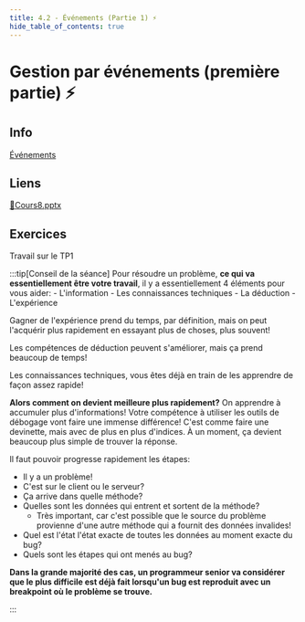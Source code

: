 ```yaml
---
title: 4.2 - Événements (Partie 1) ⚡
hide_table_of_contents: true
---
```


# Gestion par événements (première partie) ⚡

## Info

[Événements](/info/Events)

## Liens

[🔗Cours8.pptx](https://cegepedouardmontpetit.sharepoint.com/:p:/s/CMT420InformatiqueComitesCours-5W5/EQWELiwXvD9Ktg4Gw4tpIR8BovR09rYQrbANSGdYK5ZaDg?e=HsLQvH)

## Exercices

Travail sur le TP1

:::tip[Conseil de la séance]
Pour résoudre un problème, **ce qui va essentiellement être votre travail**, il y a essentiellement 4 éléments pour vous aider: - L'information - Les connaissances techniques - La déduction - L'expérience

Gagner de l'expérience prend du temps, par définition, mais on peut l'acquérir plus rapidement en essayant plus de choses, plus souvent!

Les compétences de déduction peuvent s'améliorer, mais ça prend beaucoup de temps!

Les connaissances techniques, vous êtes déjà en train de les apprendre de façon assez rapide!

**Alors comment on devient meilleure plus rapidement?** On apprendre à accumuler plus d'informations! Votre compétence à utiliser les outils de débogage vont faire une immense différence! C'est comme faire une devinette, mais avec de plus en plus d'indices. À un moment, ça devient beaucoup plus simple de trouver la réponse.

Il faut pouvoir progresse rapidement les étapes:

- Il y a un problème!
- C'est sur le client ou le serveur?
- Ça arrive dans quelle méthode?
- Quelles sont les données qui entrent et sortent de la méthode?
  - Très important, car c'est possible que le source du problème provienne d'une autre méthode qui a fournit des données invalides!
- Quel est l'état l'état exacte de toutes les données au moment exacte du bug?
- Quels sont les étapes qui ont menés au bug?

**Dans la grande majorité des cas, un programmeur senior va considérer que le plus difficile est déjà fait lorsqu'un bug est reproduit avec un breakpoint où le problème se trouve.**

:::
